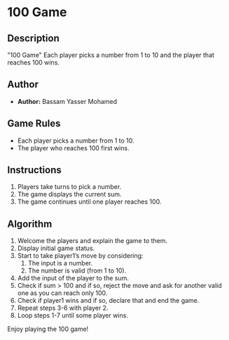 # 100 Game

## Description
"100 Game" Each player picks a number from 1 to 10 and the player that reaches 100 wins.

## Author
- **Author:** Bassam Yasser Mohamed

## Game Rules
- Each player picks a number from 1 to 10.
- The player who reaches 100 first wins.

## Instructions
1. Players take turns to pick a number.
2. The game displays the current sum.
3. The game continues until one player reaches 100.

## Algorithm
1. Welcome the players and explain the game to them.
2. Display initial game status.
3. Start to take player1’s move by considering:
    1. The input is a number.
    2. The number is valid (from 1 to 10).
4. Add the input of the player to the sum.
5. Check if sum > 100 and if so, reject the move and ask for another valid one as you can reach only 100.
6. Check if player1 wins and if so, declare that and end the game.
7. Repeat steps 3-6 with player 2.
8. Loop steps 1-7 until some player wins.

Enjoy playing the 100 game!
